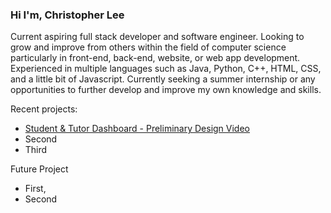 ### Hi I'm, Christopher Lee

Current aspiring full stack developer and software engineer. Looking to grow and improve from others within the field of computer science particularly in front-end, back-end, website, or web app development. Experienced in multiple languages such as Java, Python, C++, HTML, CSS, and a little bit of Javascript. Currently seeking a summer internship or any opportunities to further develop and improve my own knowledge and skills.

Recent projects:
* [Student & Tutor Dashboard - Preliminary Design Video](https://youtu.be/XUDrSpBgjB0 "Student & Tutor Dashboard - Preliminary Design Video title")
* Second
* Third

Future Project
* First,
* Second
